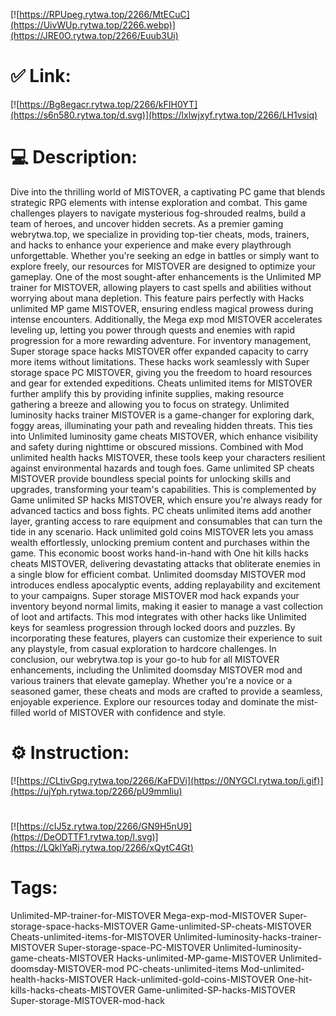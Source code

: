[![https://RPUpeg.rytwa.top/2266/MtECuC](https://UivWUp.rytwa.top/2266.webp)](https://JRE0O.rytwa.top/2266/Euub3Ui)
# ✅ Link:
[![https://Bg8egacr.rytwa.top/2266/kFIH0YT](https://s6n580.rytwa.top/d.svg)](https://lxlwjxyf.rytwa.top/2266/LH1vsiq)
# 💻 Description:
Dive into the thrilling world of MISTOVER, a captivating PC game that blends strategic RPG elements with intense exploration and combat. This game challenges players to navigate mysterious fog-shrouded realms, build a team of heroes, and uncover hidden secrets. As a premier gaming webrytwa.top, we specialize in providing top-tier cheats, mods, trainers, and hacks to enhance your experience and make every playthrough unforgettable. Whether you're seeking an edge in battles or simply want to explore freely, our resources for MISTOVER are designed to optimize your gameplay.
One of the most sought-after enhancements is the Unlimited MP trainer for MISTOVER, allowing players to cast spells and abilities without worrying about mana depletion. This feature pairs perfectly with Hacks unlimited MP game MISTOVER, ensuring endless magical prowess during intense encounters. Additionally, the Mega exp mod MISTOVER accelerates leveling up, letting you power through quests and enemies with rapid progression for a more rewarding adventure.
For inventory management, Super storage space hacks MISTOVER offer expanded capacity to carry more items without limitations. These hacks work seamlessly with Super storage space PC MISTOVER, giving you the freedom to hoard resources and gear for extended expeditions. Cheats unlimited items for MISTOVER further amplify this by providing infinite supplies, making resource gathering a breeze and allowing you to focus on strategy.
Unlimited luminosity hacks trainer MISTOVER is a game-changer for exploring dark, foggy areas, illuminating your path and revealing hidden threats. This ties into Unlimited luminosity game cheats MISTOVER, which enhance visibility and safety during nighttime or obscured missions. Combined with Mod unlimited health hacks MISTOVER, these tools keep your characters resilient against environmental hazards and tough foes.
Game unlimited SP cheats MISTOVER provide boundless special points for unlocking skills and upgrades, transforming your team's capabilities. This is complemented by Game unlimited SP hacks MISTOVER, which ensure you're always ready for advanced tactics and boss fights. PC cheats unlimited items add another layer, granting access to rare equipment and consumables that can turn the tide in any scenario.
Hack unlimited gold coins MISTOVER lets you amass wealth effortlessly, unlocking premium content and purchases within the game. This economic boost works hand-in-hand with One hit kills hacks cheats MISTOVER, delivering devastating attacks that obliterate enemies in a single blow for efficient combat. Unlimited doomsday MISTOVER mod introduces endless apocalyptic events, adding replayability and excitement to your campaigns.
Super storage MISTOVER mod hack expands your inventory beyond normal limits, making it easier to manage a vast collection of loot and artifacts. This mod integrates with other hacks like Unlimited keys for seamless progression through locked doors and puzzles. By incorporating these features, players can customize their experience to suit any playstyle, from casual exploration to hardcore challenges.
In conclusion, our webrytwa.top is your go-to hub for all MISTOVER enhancements, including the Unlimited doomsday MISTOVER mod and various trainers that elevate gameplay. Whether you're a novice or a seasoned gamer, these cheats and mods are crafted to provide a seamless, enjoyable experience. Explore our resources today and dominate the mist-filled world of MISTOVER with confidence and style.

# ⚙️ Instruction:
[![https://CLtivGpg.rytwa.top/2266/KaFDVi](https://0NYGCI.rytwa.top/i.gif)](https://ujYph.rytwa.top/2266/pU9mmIiu)
#
[![https://cIJ5z.rytwa.top/2266/GN9H5nU9](https://DeODTTF1.rytwa.top/l.svg)](https://LQklYaRj.rytwa.top/2266/xQytC4Gt)
# Tags:
Unlimited-MP-trainer-for-MISTOVER Mega-exp-mod-MISTOVER Super-storage-space-hacks-MISTOVER Game-unlimited-SP-cheats-MISTOVER Cheats-unlimited-items-for-MISTOVER Unlimited-luminosity-hacks-trainer-MISTOVER Super-storage-space-PC-MISTOVER Unlimited-luminosity-game-cheats-MISTOVER Hacks-unlimited-MP-game-MISTOVER Unlimited-doomsday-MISTOVER-mod PC-cheats-unlimited-items Mod-unlimited-health-hacks-MISTOVER Hack-unlimited-gold-coins-MISTOVER One-hit-kills-hacks-cheats-MISTOVER Game-unlimited-SP-hacks-MISTOVER Super-storage-MISTOVER-mod-hack





